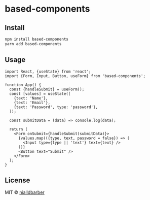 # based-components

## Install

```bash
npm install based-components
yarn add based-components
```

## Usage

```tsx
import React, {useState} from 'react';
import {Form, Input, Button, useForm} from 'based-components';

function App() {
  const {handleSubmit} = useForm();
  const [values] = useState([
    {text: 'Name'},
    {text: 'Email'},
    {text: 'Password', type: 'password'},
  ]);

  const submitData = (data) => console.log(data);

  return (
    <Form onSubmit={handleSubmit(submitData)}>
      {values.map(({type, text, password = false}) => (
        <Input type={type || 'text'} text={text} />
      ))}
      <Button text="Submit" />
    </Form>
  );
}
```

## License

MIT © [nialldbarber](https://github.com/nialldbarber)
